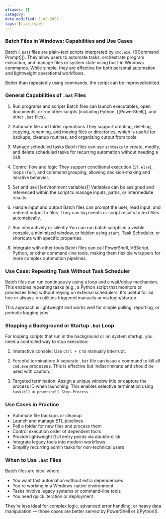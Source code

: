 ```yaml
---
aliases: []
category: 
date modified: 1-08-2025
tags: [file_type]
---
```

### Batch Files in Windows: Capabilities and Use Cases

Batch (`.bat`) files are plain-text scripts interpreted by `cmd.exe`. ([[Command Prompt]]). They allow users to automate tasks, orchestrate program execution, and manage files or system state using built-in Windows commands. While simple, they are effective for both personal automation and lightweight operational workflows.

Better than repeatedly using commands. the script can be improved/edited.
### General Capabilities of `.bat` Files

1. Run programs and scripts
   Batch files can launch executables, open documents, or run other scripts (including Python, [[PowerShell]], and other `.bat` files).

2. Automate file and folder operations
   They support creating, deleting, copying, renaming, and moving files or directories, which is useful for backups, cleanup routines, and organizing output from tools.

3. Manage scheduled tasks
   Batch files can use `schtasks` to create, modify, and delete scheduled tasks for recurring automation without needing a GUI.

4. Control flow and logic
   They support conditional execution (`if`, `else`), loops (`for`), and command grouping, allowing decision-making and iterative behavior.

5. Set and use [[environment variables]]
   Variables can be assigned and referenced within the script to manage inputs, paths, or intermediate results.

6. Handle input and output
   Batch files can prompt the user, read input, and redirect output to files. They can log events or script results to text files automatically.

7. Run interactively or silently
   You can run batch scripts in a visible console, a minimized window, or hidden using `start`, Task Scheduler, or shortcuts with specific properties.

8. Integrate with other tools
   Batch files can call PowerShell, VBScript, Python, or other command-line tools, making them flexible wrappers for more complex automation pipelines.

### Use Case: Repeating Task Without Task Scheduler

Batch files can run continuously using a loop and a wait/delay mechanism. This enables repeating tasks (e.g., a Python script that monitors or processes files) without relying on external schedulers. It's useful for ad hoc or always-on utilities triggered manually or via login/startup.

This approach is lightweight and works well for simple polling, reporting, or periodic logging jobs.
### Stopping a Background or Startup `.bat` Loop

For looping scripts that run in the background or on system startup, you need a controlled way to stop execution:

1. Interactive console:
   Use `Ctrl + C` to manually interrupt.

2. Forceful termination:
   A separate `.bat` file can issue a command to kill all `cmd.exe` processes. This is effective but indiscriminate and should be used with caution.

3. Targeted termination:
   Assign a unique window title or capture the process ID when launching. This enables selective termination using `taskkill` or `powershell Stop-Process`.

### Use Cases in Practice

 - Automate file backups or cleanup
 - Launch and manage ETL pipelines
 - Poll a folder for new files and process them
 - Control execution order of dependent tools
 - Provide lightweight GUI entry points via double-click
 - Integrate legacy tools into modern workflows
 - Simplify recurring admin tasks for non-technical users

### When to Use `.bat` Files

Batch files are ideal when:
 - You want fast automation without extra dependencies
 - You're working in a Windows-native environment
 - Tasks involve legacy systems or command-line tools
 - You need quick iteration or deployment

They’re less ideal for complex logic, advanced error handling, or heavy data manipulation — those cases are better served by PowerShell or [[Python]].
